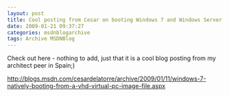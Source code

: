 ```yaml
---
layout: post
title: Cool posting from Cesar on booting Windows 7 and Windows Server 2008 R2 VHDs with the Win7 boot manager
date: 2009-01-21 09:37:27
categories: msdnblogarchive
tags: Archive MSDNBlog
---
```


Check out here - nothing to add, just that it is a cool blog posting from my architect peer in Spain;)

 <http://blogs.msdn.com/cesardelatorre/archive/2009/01/11/windows-7-natively-booting-from-a-vhd-virtual-pc-image-file.aspx>


